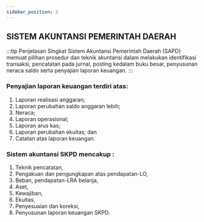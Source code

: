 ```yaml
---
sidebar_position: 1
---
```


## SISTEM AKUNTANSI PEMERINTAH DAERAH
:::tip Penjelasan Singkat
Sistem Akuntansi Pemerintah Daerah (SAPD) memuat pilihan prosedur dan teknik akuntansi dalam melakukan identifikasi transaksi, pencatatan pada jurnal, posting kedalam buku besar, penyusunan neraca saldo serta penyajian laporan keuangan.
:::

### Penyajian laporan keuangan terdiri atas:
1.  Laporan realisasi anggaran;
2.  Laporan perubahan saldo anggaran lebih;
3.  Neraca;
4.  Laporan operasional;
5.  Laporan arus kas;
6.  Laporan perubahan ekuitas; dan
7.  Catatan atas laporan keuangan.

### Sistem akuntansi SKPD mencakup :
1.  Teknik pencatatan,
2.  Pengakuan dan pengungkapan atas pendapatan-LO,
3.  Beban, pendapatan-LRA belanja,
4.  Aset,
5.  Kewajiban,
6.  Ekuitas,
7.  Penyesuaian dan koreksi,
8.  Penyusunan laporan keuangan SKPD.
